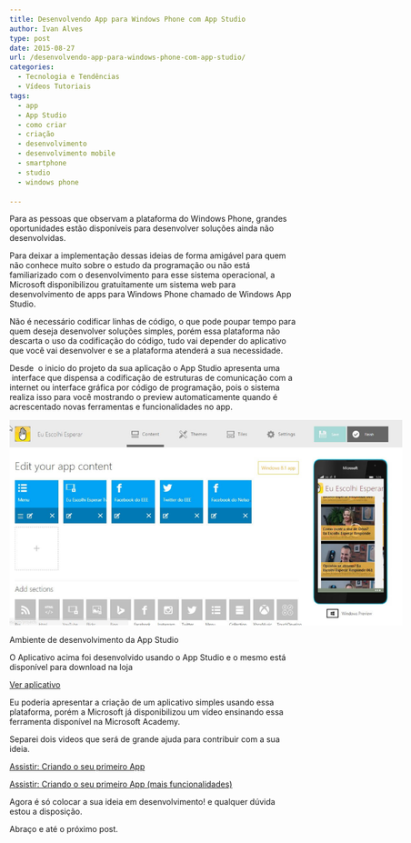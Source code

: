 ```yaml
---
title: Desenvolvendo App para Windows Phone com App Studio
author: Ivan Alves
type: post
date: 2015-08-27
url: /desenvolvendo-app-para-windows-phone-com-app-studio/
categories:
  - Tecnologia e Tendências
  - Vídeos Tutoriais
tags:
  - app
  - App Studio
  - como criar
  - criação
  - desenvolvimento
  - desenvolvimento mobile
  - smartphone
  - studio
  - windows phone

---
```

Para as pessoas que observam a plataforma do Windows Phone, grandes oportunidades estão disponíveis para desenvolver soluções ainda não desenvolvidas.

Para deixar a implementação dessas ideias de forma amigável para quem não conhece muito sobre o estudo da programação ou não está familiarizado com o desenvolvimento para esse sistema operacional, a Microsoft disponibilizou gratuitamente um sistema web para desenvolvimento de apps para Windows Phone chamado de Windows App Studio.

Não é necessário codificar linhas de código, o que pode poupar tempo para quem deseja desenvolver soluções simples, porém essa plataforma não descarta o uso da codificação do código, tudo vai depender do aplicativo que você vai desenvolver e se a plataforma atenderá a sua necessidade.

Desde  o inicio do projeto da sua aplicação o App Studio apresenta uma  interface que dispensa a codificação de estruturas de comunicação com a internet ou interface gráfica por código de programação, pois o sistema realiza isso para você mostrando o preview automaticamente quando é acrescentado novas ferramentas e funcionalidades no app.

<div id="attachment_50960" style="width: 701px" class="wp-caption aligncenter">
  <a href="https://raw.githubusercontent.com/diegoeis/tableless-static-images/master/2015/08/ScreenHunter_11-Aug.-26-00.29.jpg"><img class=" wp-image-50960" src="https://raw.githubusercontent.com/diegoeis/tableless-static-images/master/2015/08/ScreenHunter_11-Aug.-26-00.29.jpg" alt="Ambiente de desenvolvimento da App Studio" width="691" height="362" /></a>
  
  <p class="wp-caption-text">
    Ambiente de desenvolvimento da App Studio
  </p>
</div>

O Aplicativo acima foi desenvolvido usando o App Studio e o mesmo está disponível para download na loja

<a href="https://www.microsoft.com/pt-br/store/apps/eu-escolhi-esperar/9nblggh2kfjd" target="_blank">Ver aplicativo</a>

Eu poderia apresentar a criação de um aplicativo simples usando essa plataforma, porém a Microsoft já disponibilizou um vídeo ensinando essa ferramenta disponível na Microsoft Academy.

Separei dois videos que será de grande ajuda para contribuir com a sua ideia.

<a href="https://www.microsoftvirtualacademy.com/pt-pt/training-courses/crie-seu-primeiro-aplicativo-com-windows-app-studio-8631" target="_blank">Assistir: Criando o seu primeiro App</a>

<a href="https://www.microsoftvirtualacademy.com/pt-pt/training-courses/introduo-ao-desenvolvimento-de-aplicativos-mveis-8525" target="_blank">Assistir: Criando o seu primeiro App (mais funcionalidades)</a>

Agora é só colocar a sua ideia em desenvolvimento! e qualquer dúvida estou a disposição.

Abraço e até o próximo post.